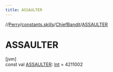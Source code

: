 ```yaml
---
title: ASSAULTER
---
```

//[Perry](../../../index.html)/[constants.skills](../index.html)/[ChiefBandit](index.html)/[ASSAULTER](-a-s-s-a-u-l-t-e-r.html)



# ASSAULTER



[jvm]\
const val [ASSAULTER](-a-s-s-a-u-l-t-e-r.html): [Int](https://kotlinlang.org/api/latest/jvm/stdlib/kotlin/-int/index.html) = 4211002




